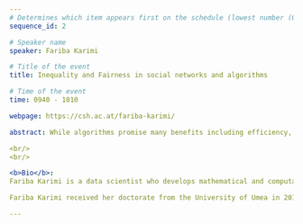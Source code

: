 ```yaml
---
# Determines which item appears first on the schedule (lowest number (0) appears first)
sequence_id: 2

# Speaker name
speaker: Fariba Karimi 

# Title of the event
title: Inequality and Fairness in social networks and algorithms 

# Time of the event
time: 0940 - 1010

webpage: https://csh.ac.at/fariba-karimi/ 

abstract: While algorithms promise many benefits including efficiency, objectivity, and accuracy, they may also introduce or amplify biases. In this talk, I show how biases in our social networks are fed into and amplified by ranking and recommender systems. Drawing from social theories and fairness literature, we argue that biases in social connections need to be taken into consideration when designing people recommender systems.    

<br/>
<br/>

<b>Bio</b>:
Fariba Karimi is a data scientist who develops mathematical and computational models to study inequalities in socio-technical networks and algorithms. She is currently full professor of Data Science at the faculty of Computer Science and Biomedical Engineers at the Graz University of Technology. 

Fariba Karimi received her doctorate from the University of Umea in 2015. She then spent four years researching at the computational social science department at Leibniz Institute for the Social Sciences in Cologne, Germany. Since March 2021, she has been the group lead of the “Network Inequality” group at Complexity Science Hub Institute in Vienna. Before joining TU Graz, she also served as a tenure track professor at the Department of Computer Science at Vienna University of Technology. In 2023, she received the prestigious Young Scientist Award from the German Physical Society for her contribution in modeling minorities and inequalities in networks. 

---
```

